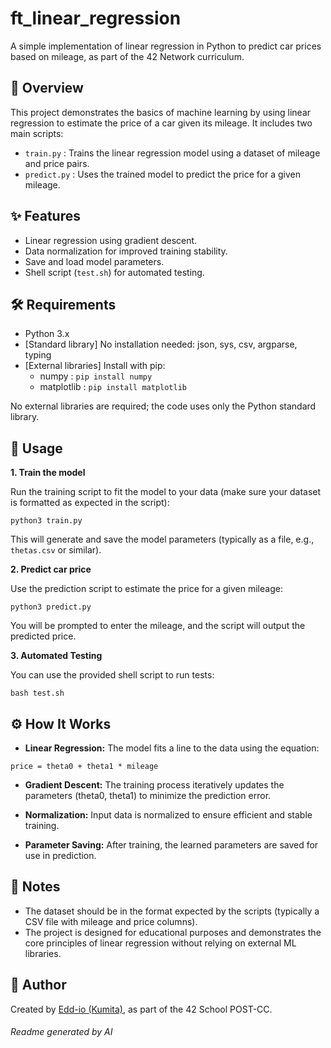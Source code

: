 # ft_linear_regression

A simple implementation of linear regression in Python to predict car prices based on mileage, as part of the 42 Network curriculum.

## 🚗 Overview

This project demonstrates the basics of machine learning by using linear regression to estimate the price of a car given its mileage. It includes two main scripts:

- `train.py` : Trains the linear regression model using a dataset of mileage and price pairs.
- `predict.py` : Uses the trained model to predict the price for a given mileage.

## ✨ Features

- Linear regression using gradient descent.
- Data normalization for improved training stability.
- Save and load model parameters.
- Shell script (`test.sh`) for automated testing.

## 🛠️ Requirements

- Python 3.x
- [Standard library] No installation needed: json, sys, csv, argparse, typing
- [External libraries] Install with pip:
  - numpy : `pip install numpy`
  - matplotlib : `pip install matplotlib`

No external libraries are required; the code uses only the Python standard library.

## 🚀 Usage

**1. Train the model**

Run the training script to fit the model to your data (make sure your dataset is formatted as expected in the script):
```
python3 train.py
```

This will generate and save the model parameters (typically as a file, e.g., `thetas.csv` or similar).

**2. Predict car price**

Use the prediction script to estimate the price for a given mileage:
```
python3 predict.py
```

You will be prompted to enter the mileage, and the script will output the predicted price.

**3. Automated Testing**

You can use the provided shell script to run tests:
```
bash test.sh
```

## ⚙️ How It Works

- **Linear Regression:** The model fits a line to the data using the equation:
```
price = theta0 + theta1 * mileage
```


- **Gradient Descent:** The training process iteratively updates the parameters (theta0, theta1) to minimize the prediction error.

- **Normalization:** Input data is normalized to ensure efficient and stable training.

- **Parameter Saving:** After training, the learned parameters are saved for use in prediction.

## 📝 Notes

- The dataset should be in the format expected by the scripts (typically a CSV file with mileage and price columns).
- The project is designed for educational purposes and demonstrates the core principles of linear regression without relying on external ML libraries.

## 👤 Author

Created by [Edd-io (Kumita)](https://github.com/Edd-io), as part of the 42 School POST-CC.

###### Readme generated by AI




















